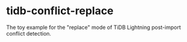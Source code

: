 # tidb-conflict-replace
The toy example for the "replace" mode of TiDB Lightning post-import conflict detection.
